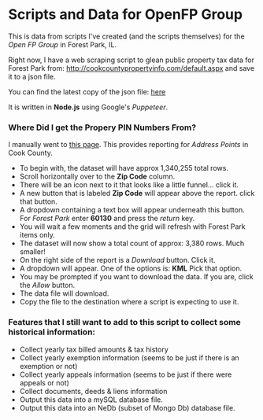 # Scripts and Data for OpenFP Group
This is data from scripts I've created (and the scripts themselves) for the *Open FP Group* in Forest Park, IL.

Right now, I have a web scraping script to glean public property tax data for Forest Park from: http://cookcountypropertyinfo.com/default.aspx and save it to a json file.

You can find the latest copy of the json file: [here](https://github.com/OrvilleChomer/OpenFP/blob/master/generatedDataFiles/fpPropTaxData.json)

It is written in **Node.js** using Google's *Puppeteer*.

### Where Did I get the Propery PIN Numbers From?
I manually went to [this page](https://hub-cookcountyil.opendata.arcgis.com/datasets/5ec856ded93e4f85b3f6e1bc027a2472_0/data). This provides reporting for *Address Points* in Cook County.
- To begin with, the dataset will have approx 1,340,255 total rows.
- Scroll horizontally over to the **Zip Code** column. 
- There will be an icon next to it that looks like a little funnel... click it.
- A new button that is labeled **Zip Code** will appear above the report. click that button.
- A dropdown containing a text box will appear underneath this button. For *Forest Park* enter **60130** and press the *return* key.
- You will wait a few moments and the grid will refresh with Forest Park items only.
- The dataset will now show a total count of approx: 3,380 rows.  Much smaller!
- On the right side of the report is a *Download* button.  Click it.
- A dropdown will appear. One of the options is: **KML**   Pick that option.
- You may be prompted if you want to download the data. If you are, click the *Allow* button.
- The data file will download.
- Copy the file to the destination where a script is expecting to use it.

### Features that I still want to add to this script to collect some historical information:

- Collect yearly tax billed amounts & tax history
- Collect yearly exemption information (seems to be just if there is an exemption or not)
- Collect yearly appeals information (seems to be just if there were appeals or not)
- Collect documents, deeds & liens information
- Output this data into a mySQL database file.
- Output this data into an NeDb (subset of Mongo Db) database file.

